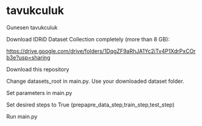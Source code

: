 # tavukculuk
Gunesen tavukculuk

Download IDRiD Dataset Collection completely (more than 8 GB):

https://drive.google.com/drive/folders/1DqgZF9aRhJA1Yc2iTv4P1XdrPxCOrb3e?usp=sharing

Download this repository

Change datasets_root in main.py. Use your downloaded dataset folder.

Set parameters in main.py

Set desired steps to True (prepapre_data_step,train_step,test_step)

Run main.py
